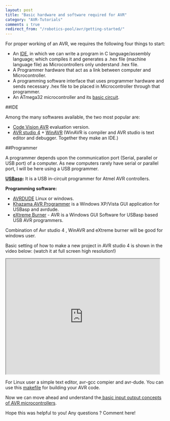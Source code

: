 ```yaml
---
layout: post
title: "Basic hardware and software required for AVR"
category: "AVR-Tutorials"
comments : true
redirect_from: "/robotics-pool/avr/getting-started/"
---
```

For proper working of an AVR, we requires the following four things to start:

* An [IDE](http://en.wikipedia.org/wiki/Integrated_development_environment "Integrated Development Environment "), in which we can write a program in C language/assembly language; which compiles it and generates a .hex file (machine language file) as Microcontrollers only understand .hex file.
* A Programmer hardware that act as a link between computer and Microcontroller.
* A programming software interface that uses programmer hardware and sends necessary .hex file to be placed in Microcontroller through that programmer.
* An ATmega32 microcontroller and its [basic circuit](/images/old/basic_circuit.jpg).

##IDE

Among the many softwares available, the two most popular are:

* [Code Vision AVR](http://www.hpinfotech.ro/html/cvavr_features.htm "COde Vision AVR") evaluation version.
* [AVR studio 4](http://www.atmel.in/tools/STUDIOARCHIVE.aspx "AVR studio") + [WinAVR](http://winavr.sourceforge.net/ "Winavr") (WinAVR is compiler and AVR studio is text editor and debugger. Together they make an IDE.)

##Programmer

A programmer depends upon the communication port (Serial, parallel or USB port) of a computer. As new computers rarely have serial or parallel port, I will be here using a USB programmer.

**[USBasp](http://www.fischl.de/usbasp/ "USBasp"):** It is a USB in-circuit programmer for Atmel AVR controllers.

**Programming software:**

* [AVRDUDE](http://download.savannah.gnu.org/releases/avrdude/) Linux or windows.
* [Khazama AVR Programmer](http://khazama.com/project/programmer/) is a Windows XP/Vista GUI application for USBasp and avrdude.
* [eXtreme Burner](http://extremeelectronics.co.in/avr-tutorials/gui-software-for-usbasp-based-usb-avr-programmers/) - AVR is a Windows GUI Software for USBasp based USB AVR programmers.

Combination of Avr studio 4 , WinAVR and eXtreme burner will be good for windows user.

Basic setting of how to make a new project in AVR studio 4 is shown in the video below: (watch it at full screen high resolution!)

<iframe src="http://www.youtube.com/embed/wXbSVQhS8G8" width="480" height="360"></iframe>

For Linux user a simple text editor, avr-gcc compier and avr-dude. You can use this [makefile](/files/Makefile) for building your AVR code.

Now we can move ahead and understand the[ basic input output concepts of AVR microcontrollers](/avr-basic-io).

<span>Hope this was helpful to you! Any questions ? Comment here!</span>